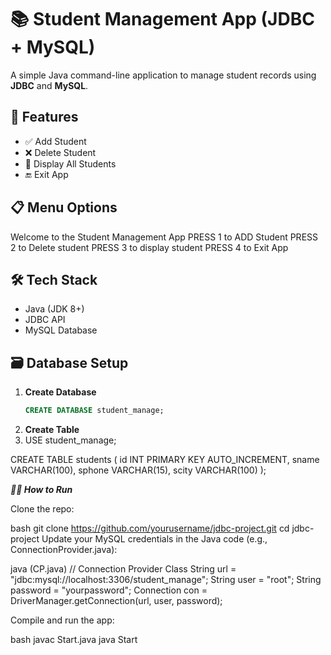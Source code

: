 # 📚 Student Management App (JDBC + MySQL)

A simple Java command-line application to manage student records using **JDBC** and **MySQL**.

## 🚀 Features

- ✅ Add Student  
- ❌ Delete Student  
- 📄 Display All Students  
- 🔚 Exit App  

## 📋 Menu Options

Welcome to the Student Management App
PRESS 1 to ADD Student
PRESS 2 to Delete student
PRESS 3 to display student
PRESS 4 to Exit App


## 🛠️ Tech Stack

- Java (JDK 8+)
- JDBC API
- MySQL Database

## 🗃️ Database Setup

1. **Create Database**
   ```sql
   CREATE DATABASE student_manage;
2. **Create Table**
3. USE student_manage;

CREATE TABLE students (
    id INT PRIMARY KEY AUTO_INCREMENT,
    sname VARCHAR(100),
    sphone VARCHAR(15),
    scity VARCHAR(100)
);

***🧑‍💻 How to Run***

Clone the repo:

bash
git clone https://github.com/yourusername/jdbc-project.git
cd jdbc-project
Update your MySQL credentials in the Java code (e.g., ConnectionProvider.java):

java (CP.java) // Connection Provider Class
String url = "jdbc:mysql://localhost:3306/student_manage";
String user = "root";
String password = "yourpassword";
Connection con = DriverManager.getConnection(url, user, password);


Compile and run the app:

bash
javac Start.java
java Start
